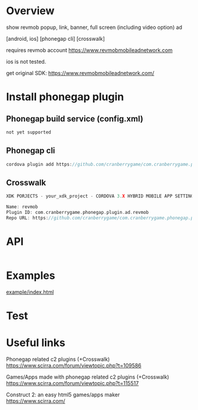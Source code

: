 # Overview #

show revmob popup, link, banner, full screen (including video option) ad

[android, ios] [phonegap cli] [crosswalk]

requires revmob account https://www.revmobmobileadnetwork.com

ios is not tested.

get original SDK: https://www.revmobmobileadnetwork.com/
# Install phonegap plugin #

## Phonegap build service (config.xml) ##
```c
not yet supported
```
## Phonegap cli ##
```c
cordova plugin add https://github.com/cranberrygame/com.cranberrygame.phonegap.plugin.ad.revmob
```
## Crosswalk ##
```c
XDK PORJECTS - your_xdk_project - CORDOVA 3.X HYBRID MOBILE APP SETTINGS - PLUGINS AND PERMISSIONS - Third Party Plugins - Add a Third Party Plugin - Get Plugin from the Web -

Name: revmob
Plugin ID: com.cranberrygame.phonegap.plugin.ad.revmob
Repo URL: https://github.com/cranberrygame/com.cranberrygame.phonegap.plugin.ad.revmob
```
# API #
```javascript

```
# Examples #
<a href="https://github.com/cranberrygame/com.cranberrygame.phonegap.plugin.ad.revmob/blob/master/example/basic/index.html">example/index.html</a>
# Test #

# Useful links #
Phonegap related c2 plugins (+Crosswalk)<br>
https://www.scirra.com/forum/viewtopic.php?t=109586

Games/Apps made with phonegap related c2 plugins (+Crosswalk)<br>
https://www.scirra.com/forum/viewtopic.php?t=115517

Construct 2: an easy html5 games/apps maker<br>
https://www.scirra.com/
